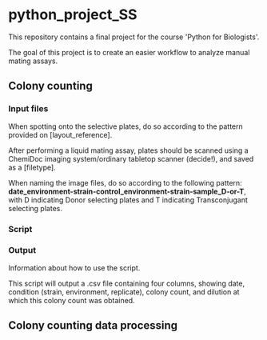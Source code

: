 # python_project_SS

This repository contains a final project for the course 'Python for Biologists'.

The goal of this project is to create an easier workflow to analyze manual mating assays. 


## Colony counting

### Input files

When spotting onto the selective plates, do so according to the pattern provided on [layout_reference].

After performing a liquid mating assay, plates should be scanned using a ChemiDoc imaging system/ordinary tabletop scanner (decide!), and saved as a [filetype].

When naming the image files, do so according to the following pattern: **date_environment-strain-control_environment-strain-sample_D-or-T**, with D indicating Donor selecting plates and T indicating Transconjugant selecting plates.

### Script

### Output

  Information about how to use the script.

This script will output a .csv file containing four columns, showing date, condition (strain, environment, replicate), colony count, and dilution at which this colony count was obtained. 
  
## Colony counting data processing

